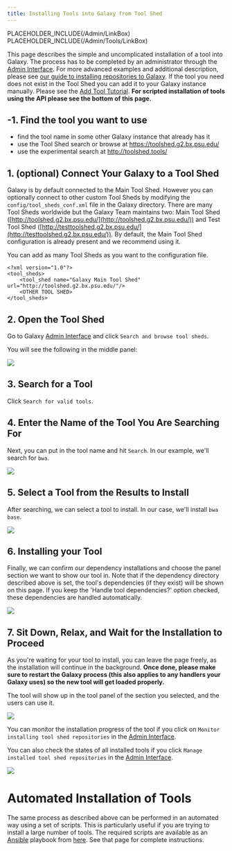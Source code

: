 ```yaml
---
title: Installing Tools into Galaxy from Tool Shed
---
```

PLACEHOLDER_INCLUDE(/Admin/LinkBox)
PLACEHOLDER_INCLUDE(/Admin/Tools/LinkBox)


This page describes the simple and uncomplicated installation of a tool into Galaxy. The process has to be completed by an administrator through the [Admin Interface](../../../Admin/Interface). For more advanced examples and additional description, please see [our guide to installing repositories to Galaxy](/src/ToolShed/InstallingRepositoriesToGalaxy/index.md).
If the tool you need does not exist in the Tool Shed you can add it to your Galaxy instance manually. Please see the [Add Tool Tutorial](/src/Admin/Tools/AddToolTutorial/index.md).
**For scripted installation of tools using the API please see the bottom of this page.**

## -1. Find the tool you want to use

* find the tool name in some other Galaxy instance that already has it
* use the Tool Shed search or browse at https://toolshed.g2.bx.psu.edu/
* use the experimental search at http://toolshed.tools/

## 1. (optional) Connect Your Galaxy to a Tool Shed

Galaxy is by default connected to the Main Tool Shed. However you can optionally connect to other custom Tool Sheds by modifying the `config/tool_sheds_conf.xml` file in the Galaxy directory. There are many Tool Sheds worldwide but the Galaxy Team maintains two: Main Tool Shed ([http://toolshed.g2.bx.psu.edu/](http://toolshed.g2.bx.psu.edu/)) and Test Tool Shed ([http://testtoolshed.g2.bx.psu.edu/](http://testtoolshed.g2.bx.psu.edu/)). By default, the Main Tool Shed configuration is already present and we recommend using it.

You can add as many Tool Sheds as you want to the configuration file.
```
<?xml version="1.0"?>
<tool_sheds>
    <tool_shed name="Galaxy Main Tool Shed" url="http://toolshed.g2.bx.psu.edu/"/>
    <OTHER TOOL SHED>
</tool_sheds>
```


## 2. Open the Tool Shed

Go to Galaxy [Admin Interface](../../../Admin/Interface) and click `Search and browse tool sheds`.

You will see the following in the middle panel:

![](../../../Admin/Tools/AddToolFromToolShedTutorial/connected_toolsheds.png)

## 3. Search for a Tool

Click `Search for valid tools`.

## 4. Enter the Name of the Tool You Are Searching For

Next, you can put in the tool name and hit `Search`.  In our example, we'll search for `bwa`.  

![](../../../Admin/Tools/AddToolFromToolShedTutorial/search_valid_tools.png)

## 5. Select a Tool from the Results to Install

After searching, we can select a tool to install.  In our case, we'll install `bwa base`.

![](../../../Admin/Tools/AddToolFromToolShedTutorial/install_bwa.png)

## 6. Installing your Tool

Finally, we can confirm our dependency installations and choose the panel section we want to show our tool in.  Note that if the dependency directory described above is set, the tool's dependencies (if they exist) will be shown on this page.  If you keep the 'Handle tool dependencies?' option checked, these dependencies are handled automatically.

![](../../../Admin/Tools/AddToolFromToolShedTutorial/select_section.png)

## 7. Sit Down, Relax, and Wait for the Installation to Proceed

As you're waiting for your tool to install, you can leave the page freely, as the installation will continue in the background. **Once done, please make sure to restart the Galaxy process (this also applies to any handlers your Galaxy uses) so the new tool will get loaded properly.**

The tool will show up in the tool panel of the section you selected, and the users can use it.

![](../../../Admin/Tools/AddToolFromToolShedTutorial/tool_installation.png)

You can monitor the installation progress of the tool if you click on `Monitor installing tool shed repositories` in the [Admin Interface](../../../Admin/Interface).

You can also check the states of all installed tools if you click `Manage installed tool shed repositories` in the [Admin Interface](../../../Admin/Interface).

![](../../../Admin/Tools/AddToolFromToolShedTutorial/repo_status.png)

# Automated Installation of Tools

The same process as described above can be performed in an automated way using a set of scripts. This is particularly useful if you are trying to install a large number of tools. The required scripts are available as an [Ansible](http://www.ansible.com/home) playbook from [here](https://github.com/afgane/galaxy-tools-playbook). See that page for complete instructions.
